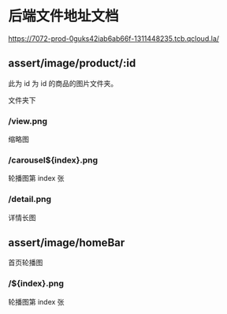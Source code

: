 # 后端文件地址文档

https://7072-prod-0guks42iab6ab66f-1311448235.tcb.qcloud.la/

## assert/image/product/:id

此为 id 为 id 的商品的图片文件夹。

文件夹下
### /view.png
缩略图

### /carousel${index}.png

轮播图第 index 张

### /detail.png

详情长图

## assert/image/homeBar

首页轮播图

### /${index}.png

轮播图第 index 张

